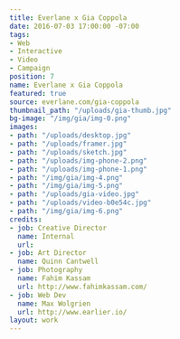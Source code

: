 ```yaml
---
title: Everlane x Gia Coppola
date: 2016-07-03 17:00:00 -07:00
tags:
- Web
- Interactive
- Video
- Campaign
position: 7
name: Everlane x Gia Coppola
featured: true
source: everlane.com/gia-coppola
thumbnail_path: "/uploads/gia-thumb.jpg"
bg-image: "/img/gia/img-0.png"
images:
- path: "/uploads/desktop.jpg"
- path: "/uploads/framer.jpg"
- path: "/uploads/sketch.jpg"
- path: "/uploads/img-phone-2.png"
- path: "/uploads/img-phone-1.png"
- path: "/img/gia/img-4.png"
- path: "/img/gia/img-5.png"
- path: "/uploads/gia-video.jpg"
- path: "/uploads/video-b0e54c.jpg"
- path: "/img/gia/img-6.png"
credits:
- job: Creative Director
  name: Internal
  url: 
- job: Art Director
  name: Quinn Cantwell
- job: Photography
  name: Fahim Kassam
  url: http://www.fahimkassam.com/
- job: Web Dev
  name: Max Wolgrien
  url: http://www.earlier.io/
layout: work
---
```


